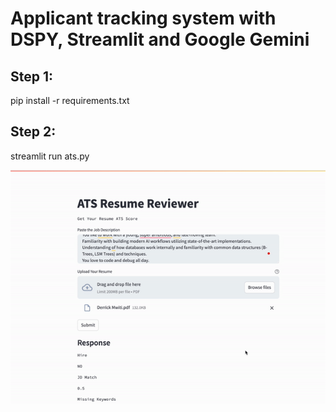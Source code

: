 # Applicant tracking system with DSPY, Streamlit and Google Gemini

## Step 1: 

pip install -r requirements.txt 
## Step 2: 

streamlit run ats.py

![Demo video](gemini.gif)
